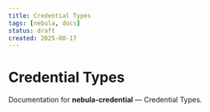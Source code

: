 ```yaml
---
title: Credential Types
tags: [nebula, docs]
status: draft
created: 2025-08-17
---
```


# Credential Types

Documentation for **nebula-credential** — Credential Types.
